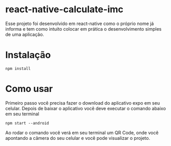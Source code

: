 # react-native-calculate-imc

Esse projeto foi desenvolvido em react-native como o próprio nome já informa e tem como intuito colocar em prática o desenvolvimento simples de uma aplicação.

Instalação
==============

```npm
npm install
```
Como usar
==============

Primeiro passo você precisa fazer o download do aplicativo expo em seu celular. Depois de baixar o aplicativo você deve executar o comando abaixo em seu terminal
```npm
npm start --android
```
Ao rodar o comando você verá em seu terminal um QR Code, onde você apontando a câmera do seu celular e você pode visualizar o projeto.
